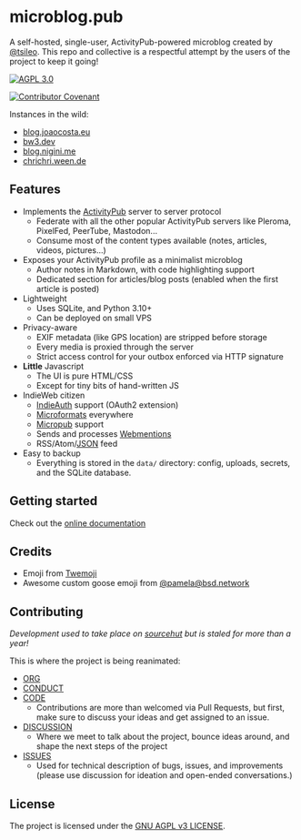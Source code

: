 # microblog.pub

A self-hosted, single-user, ActivityPub-powered microblog created by [@tsileo](https://github.com/tsileo/microblog.pub).
This repo and collective is a respectful attempt by the users of the project to keep it going!

[![AGPL 3.0](https://img.shields.io/badge/license-AGPL_3.0-blue.svg?style=flat)](LICENSE)

[![Contributor Covenant](https://img.shields.io/badge/Contributor%20Covenant-2.1-4baaaa.svg)](code_of_conduct.md) 

Instances in the wild:

 - [blog.joaocosta.eu](https://blog.joaocosta.eu/)
 - [bw3.dev](https://bw3.dev/)
 - [blog.nigini.me](https://blog.nigini.me)
 - [chrichri.ween.de](chrichri.ween.de)


## Features

 - Implements the [ActivityPub](https://activitypub.rocks/) server to server protocol
    - Federate with all the other popular ActivityPub servers like Pleroma, PixelFed, PeerTube, Mastodon...
    - Consume most of the content types available (notes, articles, videos, pictures...)
 - Exposes your ActivityPub profile as a minimalist microblog
    - Author notes in Markdown, with code highlighting support
    - Dedicated section for articles/blog posts (enabled when the first article is posted)
 - Lightweight
    - Uses SQLite, and Python 3.10+
    - Can be deployed on small VPS
 - Privacy-aware
    - EXIF metadata (like GPS location) are stripped before storage
    - Every media is proxied through the server
    - Strict access control for your outbox enforced via HTTP signature
 - **Little** Javascript
    - The UI is pure HTML/CSS
    - Except for tiny bits of hand-written JS
 - IndieWeb citizen
    - [IndieAuth](https://www.w3.org/TR/indieauth/) support (OAuth2 extension)
    - [Microformats](http://microformats.org/wiki/Main_Page) everywhere
    - [Micropub](https://www.w3.org/TR/micropub/) support
    - Sends and processes [Webmentions](https://www.w3.org/TR/webmention/)
    - RSS/Atom/[JSON](https://www.jsonfeed.org/) feed
 - Easy to backup
    - Everything is stored in the `data/` directory: config, uploads, secrets, and the SQLite database.

## Getting started

Check out the [online documentation](https://microblog-pub.github.io/microblog.pub/)

## Credits

 - Emoji from [Twemoji](https://twemoji.twitter.com/)
 - Awesome custom goose emoji from [@pamela@bsd.network](https://bsd.network/@pamela)


## Contributing

*Development used to take place on [sourcehut](https://sr.ht/~tsileo/microblog.pub/) but is staled for more than a year!*

This is where the project is being reanimated:

 - [ORG](https://github.com/microblog-pub/)
 - [CONDUCT](code_of_conduct.md)
 - [CODE](https://github.com/microblog-pub/microblog.pub)
    - Contributions are more than welcomed via Pull Requests, but first, make sure to discuss your ideas and get assigned to an issue.
 - [DISCUSSION](https://github.com/microblog-pub/microblog.pub/discussions)
    - Where we meet to talk about the project, bounce ideas around, and shape the next steps of the project
 - [ISSUES](https://github.com/microblog-pub/microblog.pub/issues)
    - Used for technical description of bugs, issues, and improvements (please use discussion for ideation and open-ended conversations.)

## License

The project is licensed under the [GNU AGPL v3 LICENSE](LICENSE).
